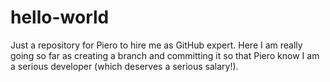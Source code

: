 # hello-world
Just a repository for Piero to hire me as GitHub expert.
Here I am really going so far as creating a branch and committing it so that Piero know I am a serious developer (which deserves a serious salary!).
